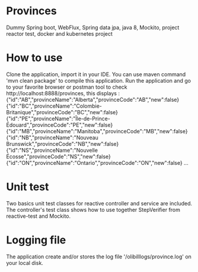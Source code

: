 # Provinces
Dummy Spring boot, WebFlux, Spring data jpa, java 8, Mockito, project reactor test, docker and kubernetes project

# How to use
Clone the application, import it in your IDE. You can use maven command 'mvn clean package' to compile this application.
Run the application and go to your favorite browser or postman tool to check http://localhost:8888/provinces, this displays :
{"id":"AB","provinceName":"Alberta","provinceCode":"AB","new":false}
{"id":"BC","provinceName":"Colombie-Britanique","provinceCode":"BC","new":false}
{"id":"PE","provinceName":"Île-de-Prince-Édouard","provinceCode":"PE","new":false}
{"id":"MB","provinceName":"Manitoba","provinceCode":"MB","new":false}
{"id":"NB","provinceName":"Nouveau Brunswick","provinceCode":"NB","new":false}
{"id":"NS","provinceName":"Nouvelle Écosse","provinceCode":"NS","new":false}
{"id":"ON","provinceName":"Ontario","provinceCode":"ON","new":false}
...

# Unit test
Two basics unit test classes for reactive controller and service are included.
The controller's test class shows how to use together StepVerifier from reactive-test and Mockito.

# Logging file
The application create and/or stores the log file '/olibilllogs/province.log' on your local disk. 
